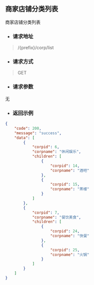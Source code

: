 ## 商家店铺分类列表

商家店铺分类列表

* ### **请求地址**

> /{prefix}/corp/list

* ### **请求方式**

> GET

* ### **请求参数**

无

* ### **返回示例**

```json
{
    "code": 200,
    "message": "success",
    "data": [
        {
            "corpid": 6,
            "corpname": "休闲娱乐",
            "children": [
                {
                    "corpid": 14,
                    "corpname": "酒吧"
                },
                {
                    "corpid": 15,
                    "corpname": "茶楼"
                }
            ]
        },
        {
            "corpid": 7,
            "corpname": "餐饮美食",
            "children": [
                {
                    "corpid": 24,
                    "corpname": "快餐"
                },
                {
                    "corpid": 25,
                    "corpname": "火锅"
                }
            ]
        }
    ]
}
```



